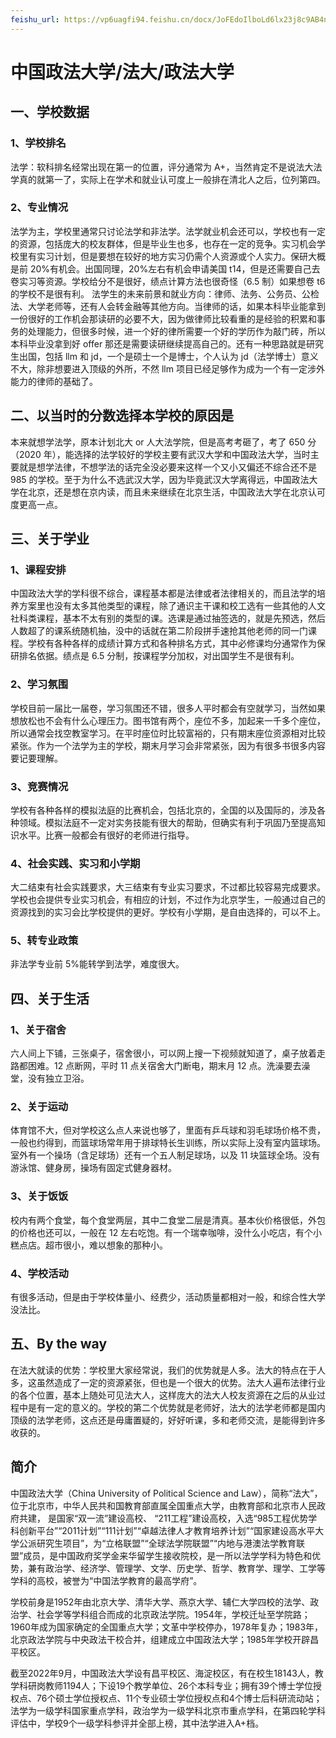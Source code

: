 ```yaml
---
feishu_url: https://vp6uagfi94.feishu.cn/docx/JoFEdoIlboLd6lx23j8c9AB4nth
---
```


# 中国政法大学/法大/政法大学

## 一、学校数据

### 1、学校排名

法学：软科排名经常出现在第一的位置，评分通常为 A+，当然肯定不是说法大法学真的就第一了，实际上在学术和就业认可度上一般排在清北人之后，位列第四。

### 2、专业情况

法学为主，学校里通常只讨论法学和非法学。法学就业机会还可以，学校也有一定的资源，包括庞大的校友群体，但是毕业生也多，也存在一定的竞争。实习机会学校里有实习计划，但是要想在较好的地方实习仍需个人资源或个人实力。保研大概是前 20%有机会。出国同理，20%左右有机会申请美国 t14，但是还需要自己去卷实习等资源。学校给分不是很好，绩点计算方法也很奇怪（6.5 制）如果想卷 t6 的学校不是很有利。
法学生的未来前景和就业方向：律师、法务、公务员、公检法、大学老师等，还有人会转金融等其他方向。当律师的话，如果本科毕业能拿到一份很好的工作机会那读研的必要不大，因为做律师比较看重的是经验的积累和事务的处理能力，但很多时候，进一个好的律所需要一个好的学历作为敲门砖，所以本科毕业没拿到好 offer 那还是需要读研继续提高自己的。还有一种思路就是研究生出国，包括 llm 和 jd，一个是硕士一个是博士，个人认为 jd（法学博士）意义不大，除非想要进入顶级的外所，不然 llm 项目已经足够作为成为一个有一定涉外能力的律师的基础了。

## 二、以当时的分数选择本学校的原因是

本来就想学法学，原本计划北大 or 人大法学院，但是高考考砸了，考了 650 分（2020 年），能选择的法学较好的学校主要有武汉大学和中国政法大学，当时主要就是想学法律，不想学法的话完全没必要来这样一个又小又偏还不综合还不是 985 的学校。至于为什么不选武汉大学，因为毕竟武汉大学离得远，中国政法大学在北京，还是想在京内读，而且未来继续在北京生活，中国政法大学在北京认可度更高一点。

## 三、关于学业

### 1、课程安排

中国政法大学的学科很不综合，课程基本都是法律或者法律相关的，而且法学的培养方案里也没有太多其他类型的课程，除了通识主干课和校工选有一些其他的人文社科类课程，基本不太有别的类型的课。选课是通过抽签选的，就是先预选，然后人数超了的课系统随机抽，没中的话就在第二阶段拼手速抢其他老师的同一门课程。学校有各种各样的成绩计算方式和各种排名方式，其中必修课均分通常作为保研排名依据。绩点是 6.5 分制，按课程学分加权，对出国学生不是很有利。

### 2、学习氛围

学校目前一届比一届卷，学习氛围还不错，很多人平时都会有空就学习，当然如果想放松也不会有什么心理压力。图书馆有两个，座位不多，加起来一千多个座位，所以通常会找空教室学习。在平时座位时比较富裕的，只有期末座位资源相对比较紧张。作为一个法学为主的学校，期末月学习会非常紧张，因为有很多书很多内容要记要理解。

### 3、竞赛情况

学校有各种各样的模拟法庭的比赛机会，包括北京的，全国的以及国际的，涉及各种领域。模拟法庭不一定对实务技能有很大的帮助，但确实有利于巩固乃至提高知识水平。比赛一般都会有很好的老师进行指导。

### 4、社会实践、实习和小学期

大二结束有社会实践要求，大三结束有专业实习要求，不过都比较容易完成要求。学校也会提供专业实习机会，有相应的计划，不过作为北京学生，一般通过自己的资源找到的实习会比学校提供的更好。学校有小学期，是自由选择的，可以不上。

### 5、转专业政策

非法学专业前 5%能转学到法学，难度很大。

## 四、关于生活

### 1、关于宿舍

六人间上下铺，三张桌子，宿舍很小，可以网上搜一下视频就知道了，桌子放着走路都困难。12 点断网，平时 11 点关宿舍大门断电，期末月 12 点。洗澡要去澡堂，没有独立卫浴。

### 2、关于运动

体育馆不大，但对学校这么点人来说也够了，里面有乒乓球和羽毛球场价格不贵，一般也约得到，而篮球场常年用于排球特长生训练，所以实际上没有室内篮球场。室外有一个操场（含足球场）还有一个五人制足球场，以及 11 块篮球全场。没有游泳馆、健身房，操场有固定式健身器材。

### 3、关于饭饭

校内有两个食堂，每个食堂两层，其中二食堂二层是清真。基本伙价格很低，外包的价格也还可以，一般在 12 左右吃饱。有一个瑞幸咖啡，没什么小吃店，有个小糕点店。超市很小，难以想象的那种小。

### 4、学校活动

有很多活动，但是由于学校体量小、经费少，活动质量都相对一般，和综合性大学没法比。

## 五、By the way

在法大就读的优势：学校里大家经常说，我们的优势就是人多。法大的特点在于人多，这虽然造成了一定的资源紧张，但也是一个很大的优势。法大人遍布法律行业的各个位置，基本上随处可见法大人，这样庞大的法大人校友资源在之后的从业过程中是有一定的意义的。学校的第二个优势就是老师好，法大的法学老师都是国内顶级的法学老师，这点还是毋庸置疑的，好好听课，多和老师交流，是能得到许多收获的。

## 简介
中国政法大学（China University of Political Science and Law），简称“法大”，位于北京市，中华人民共和国教育部直属全国重点大学，由教育部和北京市人民政府共建，  是国家“双一流”建设高校、  “211工程”建设高校，入选“985工程优势学科创新平台”“2011计划”“111计划”“卓越法律人才教育培养计划”“国家建设高水平大学公派研究生项目”，为“立格联盟”“全球法学院联盟”“内地与港澳法学教育联盟”成员，是中国政府奖学金来华留学生接收院校，是一所以法学学科为特色和优势，兼有政治学、经济学、管理学、文学、历史学、哲学、教育学、理学、工学等学科的高校，被誉为“中国法学教育的最高学府”。 

学校前身是1952年由北京大学、清华大学、燕京大学、辅仁大学四校的法学、政治学、社会学等学科组合而成的北京政法学院。1954年，学校迁址至学院路；1960年成为国家确定的全国重点大学；文革中学校停办，1978年复办；1983年，北京政法学院与中央政法干校合并，组建成立中国政法大学；1985年学校开辟昌平校区。 

截至2022年9月，中国政法大学设有昌平校区、海淀校区，有在校生18143人，教学科研岗教师1194人；下设19个教学单位、26个本科专业；拥有39个博士学位授权点、76个硕士学位授权点、11个专业硕士学位授权点和4个博士后科研流动站；法学为一级学科国家重点学科，政治学为一级学科北京市重点学科，在第四轮学科评估中，学校9个一级学科参评并全部上榜，其中法学进入A+档。